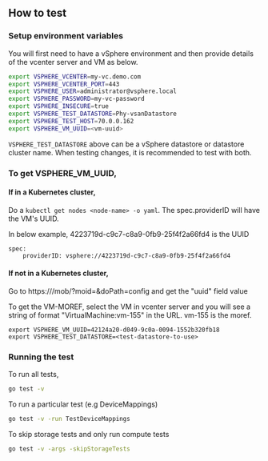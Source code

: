 ## How to test

### Setup environment variables

You will first need to have a vSphere environment and then provide details of the vcenter server and VM as below.

```bash
export VSPHERE_VCENTER=my-vc.demo.com
export VSPHERE_VCENTER_PORT=443
export VSPHERE_USER=administrator@vsphere.local
export VSPHERE_PASSWORD=my-vc-password
export VSPHERE_INSECURE=true
export VSPHERE_TEST_DATASTORE=Phy-vsanDatastore
export VSPHERE_TEST_HOST=70.0.0.162
export VSPHERE_VM_UUID=<vm-uuid>
```

`VSPHERE_TEST_DATASTORE` above can be a vSphere datastore or datastore cluster name. When testing changes, it is recommended to test with both.

### To get VSPHERE_VM_UUID,


#### If in a Kubernetes cluster,

Do a `kubectl get nodes <node-name> -o yaml`. The spec.providerID will have the VM's UUID.

In below example, 4223719d-c9c7-c8a9-0fb9-25f4f2a66fd4 is the UUID

```
spec:
    providerID: vsphere://4223719d-c9c7-c8a9-0fb9-25f4f2a66fd4
```

#### If not in a  Kubernetes cluster,

Go to https://<vcenter-ip>/mob/?moid=<VM-MOREF>&doPath=config and get the "uuid" field value

To get the VM-MOREF, select the VM in vcenter server and you will see a string of format "VirtualMachine:vm-155" in the URL. vm-155 is the moref.

```
export VSPHERE_VM_UUID=42124a20-d049-9c0a-0094-1552b320fb18
export VSPHERE_TEST_DATASTORE=<test-datastore-to-use>
```

### Running the test


To run all tests,
```bash
go test -v
```

To run a particular test (e.g DeviceMappings)

```bash
go test -v -run TestDeviceMappings
```

To skip storage tests and only run compute tests

```bash
go test -v -args -skipStorageTests
```

